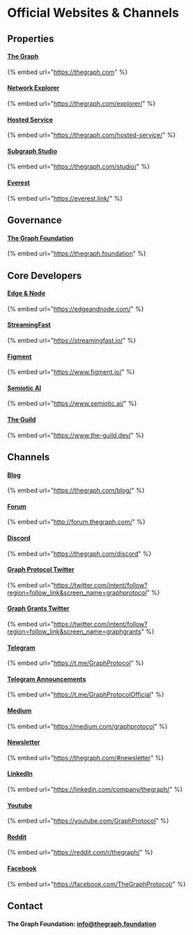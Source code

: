 # Official Websites & Channels

## Properties

#### [The Graph](https://thegraph.com/)

{% embed url="https://thegraph.com" %}

#### [Network Explorer](https://thegraph.com/explorer/)

{% embed url="https://thegraph.com/explorer/" %}

#### [Hosted Service](https://thegraph.com/hosted-service/)

{% embed url="https://thegraph.com/hosted-service/" %}

#### [Subgraph Studio](https://thegraph.com/studio/)

{% embed url="https://thegraph.com/studio/" %}

#### [Everest](https://everest.link/)

{% embed url="https://everest.link/" %}


## Governance

#### [The Graph Foundation](https://thegraph.foundation)

{% embed url="https://thegraph.foundation" %}


## Core Developers

#### [Edge & Node](https://edgeandnode.com/)

{% embed url="https://edgeandnode.com/" %}

#### [StreamingFast](https://streamingfast.io/)

{% embed url="https://streamingfast.io/" %}

#### [Figment](https://www.figment.io/)

{% embed url="https://www.figment.io/" %}

#### [Semiotic AI](https://www.semiotic.ai/)

{% embed url="https://www.semiotic.ai/" %}

#### [The Guild](https://www.the-guild.dev/)

{% embed url="https://www.the-guild.dev/" %}


## Channels

#### [Blog](https://thegraph.com/blog/)

{% embed url="https://thegraph.com/blog/" %}

#### [Forum](http://forum.thegraph.com/)

{% embed url="http://forum.thegraph.com/" %}

#### [Discord](https://thegraph.com/discord)

{% embed url="https://thegraph.com/discord" %}

#### [Graph Protocol Twitter](https://twitter.com/graphprotocol)

{% embed url="https://twitter.com/intent/follow?region=follow_link&screen_name=graphprotocol" %}

#### [Graph Grants Twitter](https://twitter.com/graphgrants)

{% embed url="https://twitter.com/intent/follow?region=follow_link&screen_name=graphgrants" %}

#### [Telegram](https://t.me/GraphProtocol)

{% embed url="https://t.me/GraphProtocol" %}

#### [Telegram Announcements](https://t.me/GraphProtocolOfficial)

{% embed url="https://t.me/GraphProtocolOfficial" %}

#### [Medium](https://medium.com/graphprotocol)

{% embed url="https://medium.com/graphprotocol" %}

#### [Newsletter](https://thegraph.com/#newsletter)

{% embed url="https://thegraph.com/#newsletter" %}

#### [LinkedIn](https:/linkedin.com/company/thegraph/)

{% embed url="https://linkedin.com/company/thegraph/" %}

#### [Youtube](https://youtube.com/GraphProtocol)

{% embed url="https://youtube.com/GraphProtocol" %}

#### [Reddit](https://reddit.com/r/thegraph/)

{% embed url="https://reddit.com/r/thegraph/" %}

#### [Facebook](https://facebook.com/TheGraphProtocol/)

{% embed url="https://facebook.com/TheGraphProtocol/" %}


## Contact

#### The Graph Foundation: [info@thegraph.foundation](mailto:%20info@thegraph.foundation)
